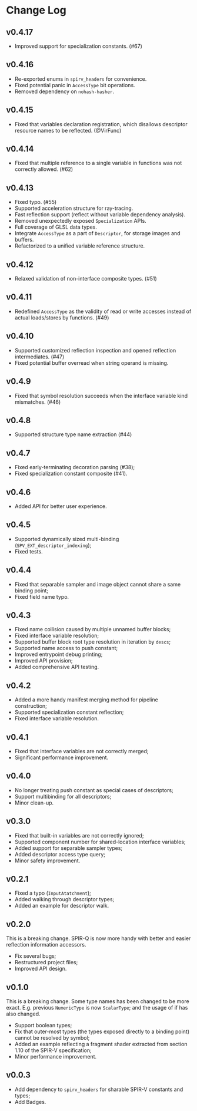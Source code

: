 # Change Log

## v0.4.17

- Improved support for specialization constants. (#67)

## v0.4.16

- Re-exported enums in `spirv_headers` for convenience.
- Fixed potential panic in `AccessType` bit operations.
- Removed dependency on `nohash-hasher`.

## v0.4.15

- Fixed that variables declaration registration, which disallows descriptor resource names to be reflected. (@VirFunc)

## v0.4.14

- Fixed that multiple reference to a single variable in functions was not correctly allowed. (#62)

## v0.4.13

- Fixed typo. (#55)
- Supported acceleration structure for ray-tracing.
- Fast reflection support (reflect without variable dependency analysis).
- Removed unexpectedly exposed `Specialization` APIs.
- Full coverage of GLSL data types.
- Integrate `AccessType` as a part of `Descriptor`, for storage images and buffers.
- Refactorized to a unified variable reference structure.

## v0.4.12

- Relaxed validation of non-interface composite types. (#51)

## v0.4.11

- Redefined `AccessType` as the validity of read or write accesses instead of actual loads/stores by functions. (#49)

## v0.4.10

- Supported customized reflection inspection and opened reflection intermediates. (#47)
- Fixed potential buffer overread when string operand is missing.

## v0.4.9

- Fixed that symbol resolution succeeds when the interface variable kind mismatches. (#46)

## v0.4.8

- Supported structure type name extraction (#44)

## v0.4.7

- Fixed early-terminating decoration parsing (#38);
- Fixed specialization constant composite (#41).

## v0.4.6

- Added API for better user experience.

## v0.4.5

- Supported dynamically sized multi-binding (`SPV_EXT_descriptor_indexing`);
- Fixed tests.

## v0.4.4

- Fixed that separable sampler and image object cannot share a same binding point;
- Fixed field name typo.

## v0.4.3

- Fixed name collision caused by multiple unnamed buffer blocks;
- Fixed interface variable resolution;
- Supported buffer block root type resolution in iteration by `descs`;
- Supported name access to push constant;
- Improved entrypoint debug printing;
- Improved API provision;
- Added comprehensive API testing.

## v0.4.2

- Added a more handy manifest merging method for pipeline construction;
- Supported specialization constant reflection;
- Fixed interface variable resolution.

## v0.4.1

- Fixed that interface variables are not correctly merged;
- Significant performance improvement.

## v0.4.0

- No longer treating push constant as special cases of descriptors;
- Support multibinding for all descriptors;
- Minor clean-up.


## v0.3.0

- Fixed that built-in variables are not correctly ignored;
- Supported component number for shared-location interface variables;
- Added support for separable sampler types;
- Added descriptor access type query;
- Minor safety improvement.


## v0.2.1

- Fixed a typo (`InputAtatchment`);
- Added walking through descriptor types;
- Added an example for descriptor walk.

## v0.2.0

This is a breaking change. SPIR-Q is now more handy with better and easier reflection information accessors.

- Fix several bugs;
- Restructured project files;
- Improved API design.


## v0.1.0

This is a breaking change. Some type names has been changed to be more exact. E.g. previous `NumericType` is now `ScalarType`; and the usage of if has also changed.

- Support boolean types;
- Fix that outer-most types (the types exposed directly to a binding point) cannot be resolved by symbol;
- Added an example reflecting a fragment shader extracted from section 1.10 of the SPIR-V specification;
- Minor performance improvement.

## v0.0.3

- Add dependency to `spirv_headers` for sharable SPIR-V constants and types;
- Add Badges.
